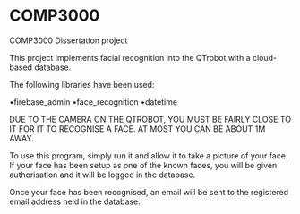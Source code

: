 # COMP3000
COMP3000 Dissertation project

This project implements facial recognition into the QTrobot with a cloud-based database.

The following libraries have been used:

•firebase_admin
•face_recognition
•datetime

DUE TO THE CAMERA ON THE QTROBOT, YOU MUST BE FAIRLY CLOSE TO IT FOR IT TO RECOGNISE A FACE. AT MOST YOU CAN BE ABOUT 1M AWAY.

To use this program, simply run it and allow it to take a picture of your face. If your face has been setup as one of the known faces, you will be given authorisation and it will be logged in the database.

Once your face has been recognised, an email will be sent to the registered email address held in the database.
